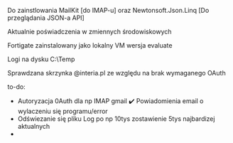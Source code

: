 Do zainstlowania MailKit [do IMAP-u] oraz Newtonsoft.Json.Linq [Do przeglądania JSON-a API] 

Aktualnie poświadczenia w zmiennych środowiskowych

Fortigate zainstalowany jako lokalny VM wersja evaluate 

Logi na dysku C:\Temp

Sprawdzana skrzynka @interia.pl ze względu na brak wymaganego OAuth

to-do: 
* Autoryzacja 0Auth dla np IMAP gmail
✔️ Powiadomienia email o wylaczeniu się programu/error 
* Odświezanie się pliku Log po np 10tys zostawienie 5tys najbardizej aktualnych
* 
